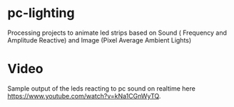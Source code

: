 # pc-lighting
Processing projects to animate led strips based on Sound ( Frequency and Amplitude Reactive) and Image (Pixel Average Ambient Lights)

# Video

Sample output of the leds reacting to pc sound on realtime here https://www.youtube.com/watch?v=kNa1CGnWyTQ.
